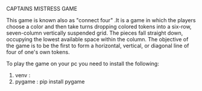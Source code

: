 CAPTAINS MISTRESS GAME

This game is known also as "connect four" .It is a game in which the players choose a color and then take turns dropping colored tokens into a six-row, seven-column vertically suspended grid. The pieces fall straight down, occupying the lowest available space within the column. The objective of the game is to be the first to form a horizontal, vertical, or diagonal line of four of one's own tokens.

To play the game on your pc you need to install the following:
1. venv : 
2. pygame : pip install pygame
